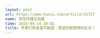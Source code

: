 ```yaml
---
layout: post
url: https://www.huxiu.com/article/31727
name: 夸克传播王如晨
time: 2014-04-14 10:02
title: 苹果们现金富可敌国：美国创新困境的征兆？
---
```

